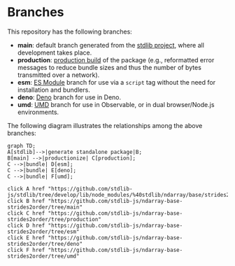 <!--

@license Apache-2.0

Copyright (c) 2022 The Stdlib Authors.

Licensed under the Apache License, Version 2.0 (the "License");
you may not use this file except in compliance with the License.
You may obtain a copy of the License at

    http://www.apache.org/licenses/LICENSE-2.0

Unless required by applicable law or agreed to in writing, software
distributed under the License is distributed on an "AS IS" BASIS,
WITHOUT WARRANTIES OR CONDITIONS OF ANY KIND, either express or implied.
See the License for the specific language governing permissions and
limitations under the License.

-->

# Branches

This repository has the following branches:

-   **main**: default branch generated from the [stdlib project][stdlib-url], where all development takes place.
-   **production**: [production build][production-url] of the package (e.g., reformatted error messages to reduce bundle sizes and thus the number of bytes transmitted over a network).
-   **esm**: [ES Module][esm-url] branch for use via a `script` tag without the need for installation and bundlers.
-   **deno**: [Deno][deno-url] branch for use in Deno.
-   **umd**: [UMD][umd-url] branch for use in Observable, or in dual browser/Node.js environments.

The following diagram illustrates the relationships among the above branches:

```mermaid
graph TD;
A[stdlib]-->|generate standalone package|B;
B[main] -->|productionize| C[production];
C -->|bundle| D[esm];
C -->|bundle| E[deno];
C -->|bundle| F[umd];

click A href "https://github.com/stdlib-js/stdlib/tree/develop/lib/node_modules/%40stdlib/ndarray/base/strides2order"
click B href "https://github.com/stdlib-js/ndarray-base-strides2order/tree/main"
click C href "https://github.com/stdlib-js/ndarray-base-strides2order/tree/production"
click D href "https://github.com/stdlib-js/ndarray-base-strides2order/tree/esm"
click E href "https://github.com/stdlib-js/ndarray-base-strides2order/tree/deno"
click F href "https://github.com/stdlib-js/ndarray-base-strides2order/tree/umd"
```

[stdlib-url]: https://github.com/stdlib-js/stdlib/tree/develop/lib/node_modules/%40stdlib/ndarray/base/strides2order
[production-url]: https://github.com/stdlib-js/ndarray-base-strides2order/tree/production
[deno-url]: https://github.com/stdlib-js/ndarray-base-strides2order/tree/deno
[umd-url]: https://github.com/stdlib-js/ndarray-base-strides2order/tree/umd
[esm-url]: https://github.com/stdlib-js/ndarray-base-strides2order/tree/esm